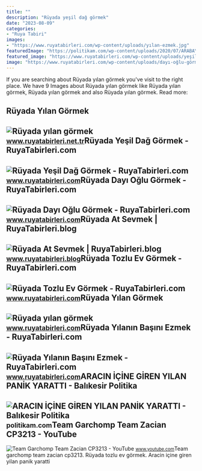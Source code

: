 ```yaml
---
title: ""
description: "Rüyada yeşil dağ görmek"
date: "2023-08-09"
categories:
- "Ruya Tabiri"
images:
- "https://www.ruyatabirleri.com/wp-content/uploads/yılan-ezmek.jpg"
featuredImage: "https://politikam.com/wp-content/uploads/2020/07/ARABAYA-YILAN-GİRDİ.jpg"
featured_image: "https://www.ruyatabirleri.com/wp-content/uploads/yeşil-dağ-görmek.jpg"
image: "https://www.ruyatabirleri.com/wp-content/uploads/dayı-oğlu-görmek.jpg"
---
```


If you are searching about Rüyada yılan görmek you've visit to the right place. We have 9 Images about Rüyada yılan görmek like Rüyada yılan görmek, Rüyada yılan görmek and also Rüyada yılan görmek. Read more:

Rüyada Yılan Görmek
-------------------

 ![Rüyada yılan görmek](https://www.ruyatabirleri.net.tr/wp-content/uploads/yilan.jpg) <small>www.ruyatabirleri.net.tr</small>Rüyada Yeşil Dağ Görmek - RuyaTabirleri.com
-------------------------------------------

 ![Rüyada Yeşil Dağ Görmek - RuyaTabirleri.com](https://www.ruyatabirleri.com/wp-content/uploads/yeşil-dağ-görmek.jpg) <small>www.ruyatabirleri.com</small>Rüyada Dayı Oğlu Görmek - RuyaTabirleri.com
-------------------------------------------

 ![Rüyada Dayı Oğlu Görmek - RuyaTabirleri.com](https://www.ruyatabirleri.com/wp-content/uploads/dayı-oğlu-görmek.jpg) <small>www.ruyatabirleri.com</small>Rüyada At Sevmek | RuyaTabirleri.blog
-------------------------------------

 ![Rüyada At Sevmek | RuyaTabirleri.blog](https://www.ruyatabirleri.blog/wp-content/uploads/2018/03/a2-10.jpg) <small>www.ruyatabirleri.blog</small>Rüyada Tozlu Ev Görmek - RuyaTabirleri.com
------------------------------------------

 ![Rüyada Tozlu Ev Görmek - RuyaTabirleri.com](https://www.ruyatabirleri.com/wp-content/uploads/tozlu-ev-görmek.jpeg) <small>www.ruyatabirleri.com</small>Rüyada Yılan Görmek
-------------------

 ![Rüyada yılan görmek](https://www.ruyatabirleri.com/wp-content/uploads/ruyada-yilan-gormek-1.jpg) <small>www.ruyatabirleri.com</small>Rüyada Yılanın Başını Ezmek - RuyaTabirleri.com
-----------------------------------------------

 ![Rüyada Yılanın Başını Ezmek - RuyaTabirleri.com](https://www.ruyatabirleri.com/wp-content/uploads/yılan-ezmek.jpg) <small>www.ruyatabirleri.com</small>ARACIN İÇİNE GİREN YILAN PANİK YARATTI - Balıkesir Politika
-----------------------------------------------------------

 ![ARACIN İÇİNE GİREN YILAN PANİK YARATTI - Balıkesir Politika](https://politikam.com/wp-content/uploads/2020/07/ARABAYA-YILAN-GİRDİ.jpg) <small>politikam.com</small>Team Garchomp Team Zacian CP3213 - YouTube
------------------------------------------

 ![Team Garchomp Team Zacian CP3213 - YouTube](https://i.ytimg.com/vi/HYLCwcE-Dgc/maxres2.jpg?sqp=-oaymwEoCIAKENAF8quKqQMcGADwAQH4AYwCgALgA4oCDAgAEAEYRSBHKGUwDw==&rs=AOn4CLC_ulBvmvqa2cf2uT56Qfk3FCYaDA) <small>www.youtube.com</small>Team garchomp team zacian cp3213. Rüyada tozlu ev görmek. Aracin i̇çi̇ne gi̇ren yilan pani̇k yaratti
